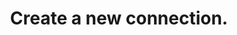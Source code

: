 ---
title: Create a new connection.
excerpt: >-
  Create a new virtual connection. For increased security, connection endpoints
  require an Enterprise Admin Token. This token can be found under [Advanced
  Settings](https://data.world/settings/advanced). 
api:
  file: data-world.json
  operationId: createConnection
hidden: false
---